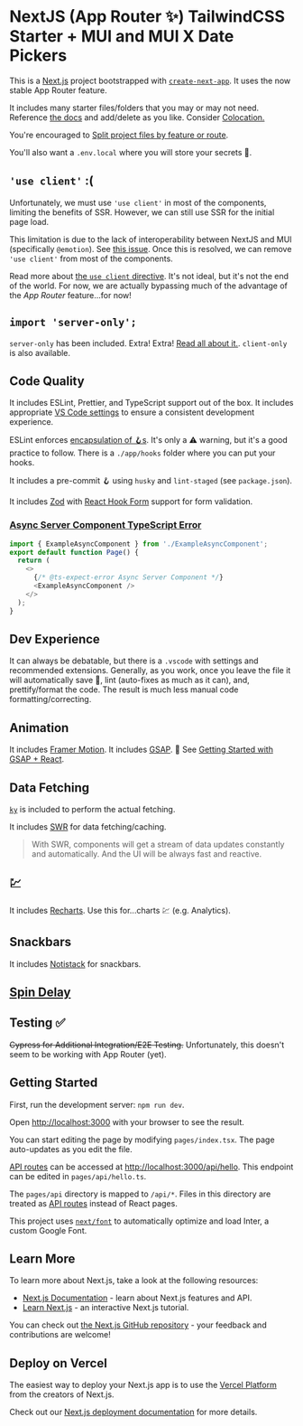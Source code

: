 # NextJS (App Router ✨) TailwindCSS Starter + MUI and MUI X Date Pickers

This is a [Next.js](https://nextjs.org/) project bootstrapped with [`create-next-app`](https://github.com/vercel/next.js/tree/canary/packages/create-next-app). It uses the now stable App Router feature.

It includes many starter files/folders that you may or may not need. Reference [the docs](https://nextjs.org/docs/getting-started/project-structure#app-routing-conventions) and add/delete as you like. Consider [Colocation.](https://nextjs.org/docs/app/building-your-application/routing#colocation)

You're encouraged to [Split project files by feature or route](https://nextjs.org/docs/app/building-your-application/routing/colocation#split-project-files-by-feature-or-route).

You'll also want a `.env.local` where you will store your secrets 🙈.

## `'use client'` :(

Unfortunately, we must use `'use client'` in most of the components, limiting the benefits of SSR. However, we can still use SSR for the initial page load.

This limitation is due to the lack of interoperability between NextJS and MUI (specifically `@emotion`). See [this issue](https://github.com/mui/material-ui/issues/34898). Once this is resolved, we can remove `'use client'` from most of the components.

Read more about [the `use client` directive](https://nextjs.org/docs/getting-started/react-essentials#the-use-client-directive). It's not ideal, but it's not the end of the world. For now, we are actually bypassing much of the advantage of the _App Router_ feature...for now!

## `import 'server-only';`

`server-only` has been included. Extra! Extra! [Read all about it.](https://nextjs.org/docs/getting-started/react-essentials#the-server-only-package). `client-only` is also available.

## Code Quality

It includes ESLint, Prettier, and TypeScript support out of the box. It includes appropriate [VS Code settings](./.vscode/settings.json) to ensure a consistent development experience.

ESLint enforces [encapsulation of 🪝s](https://kyleshevlin.com/use-encapsulation). It's only a ⚠️ warning, but it's a good practice to follow. There is a `./app/hooks` folder where you can put your hooks.

It includes a pre-commit 🪝 using `husky` and `lint-staged` (see `package.json`).

It includes [Zod](https://github.com/colinhacks/zod) with [React Hook Form](https://react-hook-form.com/) support for form validation.

### [Async Server Component TypeScript Error](https://nextjs.org/docs/app/building-your-application/configuring/typescript#async-server-component-typescript-error)

```ts
import { ExampleAsyncComponent } from './ExampleAsyncComponent';
export default function Page() {
  return (
    <>
      {/* @ts-expect-error Async Server Component */}
      <ExampleAsyncComponent />
    </>
  );
}
```

## Dev Experience

It can always be debatable, but there is a `.vscode` with settings and recommended extensions. Generally, as you work, once you leave the file it will automatically save 💾, lint (auto-fixes as much as it can), and, prettify/format the code. The result is much less manual code formatting/correcting.

## Animation

It includes [Framer Motion](https://www.framer.com/motion/).
It includes [GSAP](https://greensock.com/gsap/). 💫 See [Getting Started with GSAP + React](https://greensock.com/react-basics).

## Data Fetching

[`ky`](https://github.com/sindresorhus/ky) is included to perform the actual fetching.

It includes [SWR](https://swr.vercel.app/) for data fetching/caching.

> With SWR, components will get a stream of data updates constantly and automatically.
> And the UI will be always fast and reactive.

## 💹

It includes [Recharts](https://recharts.org/en-US/guide). Use this for...charts 💹 (e.g. Analytics).

## Snackbars

It includes [Notistack](https://iamhosseindhv.com/notistack) for snackbars.

## [Spin Delay](https://github.com/smeijer/spin-delay)

## Testing ✅

~~Cypress for Additional Integration/E2E Testing.~~ Unfortunately, this doesn't seem to be working with App Router (yet).

## Getting Started

First, run the development server: `npm run dev`.

Open [http://localhost:3000](http://localhost:3000) with your browser to see the result.

You can start editing the page by modifying `pages/index.tsx`. The page auto-updates as you edit the file.

[API routes](https://nextjs.org/docs/api-routes/introduction) can be accessed at [http://localhost:3000/api/hello](http://localhost:3000/api/hello). This endpoint can be edited in `pages/api/hello.ts`.

The `pages/api` directory is mapped to `/api/*`. Files in this directory are treated as [API routes](https://nextjs.org/docs/api-routes/introduction) instead of React pages.

This project uses [`next/font`](https://nextjs.org/docs/basic-features/font-optimization) to automatically optimize and load Inter, a custom Google Font.

## Learn More

To learn more about Next.js, take a look at the following resources:

- [Next.js Documentation](https://nextjs.org/docs) - learn about Next.js features and API.
- [Learn Next.js](https://nextjs.org/learn) - an interactive Next.js tutorial.

You can check out [the Next.js GitHub repository](https://github.com/vercel/next.js/) - your feedback and contributions are welcome!

## Deploy on Vercel

The easiest way to deploy your Next.js app is to use the [Vercel Platform](https://vercel.com/new?utm_medium=default-template&filter=next.js&utm_source=create-next-app&utm_campaign=create-next-app-readme) from the creators of Next.js.

Check out our [Next.js deployment documentation](https://nextjs.org/docs/deployment) for more details.
